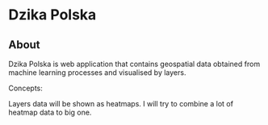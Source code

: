 # Dzika Polska

## About

Dzika Polska is web application that contains geospatial data obtained from machine learning processes and visualised by layers.

Concepts:

Layers data will be shown as heatmaps. I will try to combine a lot of heatmap data to big one.